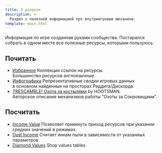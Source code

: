 ```yaml
---
title: О разделе
description: >
  Раздел с полезной информацией про внутриигровые механики.
template: main.html
---
```


Информация по игре созданная руками сообщества. Постарался собрать в одном месте все полезные ресурсы, которыми пользуюсь.

## Почитать

- [Избранное](links.md) Коллекция ссылок на ресурсы.  
    Большинство ресурсов англоязычные.  
- [Инфографика](infographics.md) Репрезентативные сводки игровых данных  
     в основном найденные на просторах Реддита/Дискорда
- [TRESCAMBLE! Охота за костылями](trescamble.md) by HOOTSMAN.  
    Авторское описание механизмов работы "Охоты за Сокровищами".

## Посчитать

- [Income Value](income.md) Позволяет прикинуть приход ресурсов при указании средних значений в режимах.
- [Dust Income](dust.md) Считает инкам пыли в зависимости от указанных параметров
- [Diamond Values](tables.md) Shop values tables
